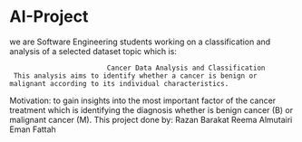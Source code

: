 # AI-Project
we are Software Engineering students working on a classification and analysis of a selected dataset topic which is:

                            Cancer Data Analysis and Classification 
     This analysis aims to identify whether a cancer is benign or malignant according to its individual characteristics.
     
     
   
  Motivation: to gain insights into the most important factor of the cancer treatment which is identifying the diagnosis whether is benign cancer (B) or malignant cancer (M).
This project done by:
Razan Barakat
Reema Almutairi
Eman Fattah
